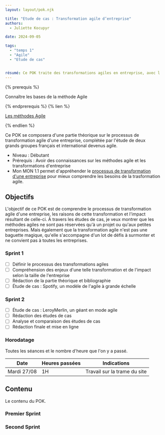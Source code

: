 ```yaml
---
layout: layout/pok.njk

title: "Etude de cas : Transformation agile d’entreprise"
authors:
  - Juliette Kocupyr

date: 2024-09-05

tags:
  - "temps 1"
  - "Agile"
  - "Etude de cas"


résumé: Ce POK traite des transformations agiles en entreprise, avec l'étude de deux grands groupes devenus des modèles de l'agile.
---
```


{% prerequis %}

Connaître les bases de la méthode Agile

{% endprerequis %}
{% lien %}

[Les méthodes Agile](https://fr.wikipedia.org/wiki/Méthode_agile)

{% endlien %}

Ce POK se composera d'une partie théorique sur le processus de transformation agile d'une entreprise, complétée par l'étude de deux grands groupes français et international devenus agile.

- Niveau : Débutant
- Prérequis : Avoir des connaissances sur les méthodes agile et les transformations d'entreprise
- Mon MON 1.1 permet d'appréhender le [processus de transformation d'une entreprise](/promos/2024-2025/Juliette-Kocupyr/mon/temps-1.1/) pour mieux comprendre les besoins de la trasformation agile.

## Objectifs

L'objectif de ce POK est de comprendre le processus de transformation agile d'une entreprise, les raisons de cette transformation et l'impact résultant de celle-ci. À travers les études de cas, je veux montrer que les méthodes agiles ne sont pas réservées qu'à un projet ou qu'aux petites entreprises. Mais également que la transformation agile n'est pas une baguette magique, qu'elle s'accompagne d'un lot de défis à surmonter et ne convient pas à toutes les entreprises.

### Sprint 1

- [ ] Définir le processus des transformations agiles
- [ ] Compréhension des enjeux d'une telle transformation et de l'impact selon la taille de l'entreprise
- [ ] Rédaction de la partie théorique et bibliographie
- [ ] Étude de cas : Spotify, un modèle de l'agile à grande échelle

### Sprint 2

- [ ] Étude de cas : LeroyMerlin, un géant en mode agile
- [ ] Rédaction des études de cas
- [ ] Analyse et comparaison des études de cas
- [ ] Rédaction finale et mise en ligne

### Horodatage

Toutes les séances et le nombre d'heure que l'on y a passé.

| Date | Heures passées | Indications |
| -------- | -------- |-------- |
| Mardi 27/08  | 1H  | Travail sur la trame du site |

## Contenu

Le contenu du POK.

### Premier Sprint

### Second Sprint
